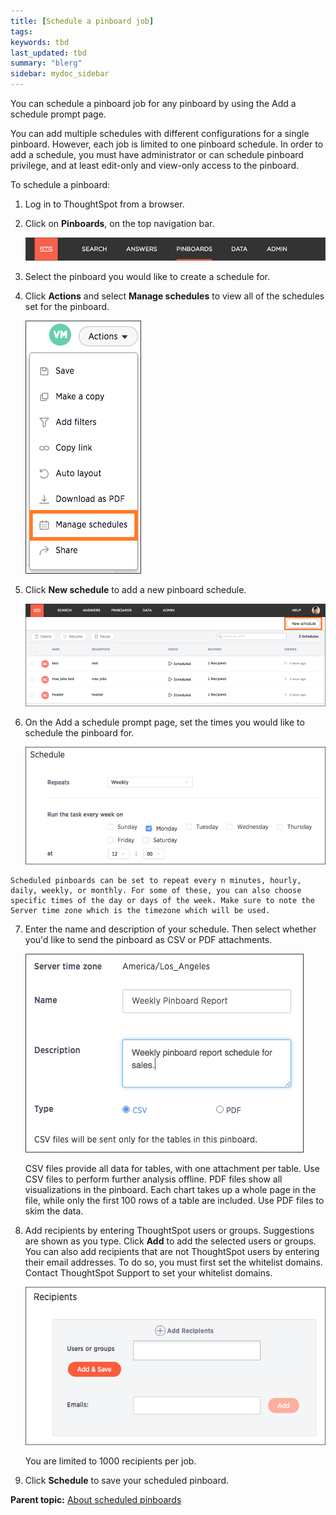 ```yaml
---
title: [Schedule a pinboard job]
tags: 
keywords: tbd
last_updated: tbd
summary: "blerg"
sidebar: mydoc_sidebar
---
```

You can schedule a pinboard job for any pinboard by using the Add a schedule prompt page.

You can add multiple schedules with different configurations for a single pinboard. However, each job is limited to one pinboard schedule. In order to add a schedule, you must have administrator or can schedule pinboard privilege, and at least edit-only and view-only access to the pinboard.

To schedule a pinboard:

1.   Log in to ThoughtSpot from a browser.
2.   Click on **Pinboards**, on the top navigation bar.

     ![](../../shared/conrefs/../../images/click_pinboards_icon.png "Pinboards")

3.   Select the pinboard you would like to create a schedule for.
4.   Click **Actions** and select **Manage schedules** to view all of the schedules set for the pinboard.

     ![](../../images/view_schedules.png "View pinboard schedules")

5. Click **New schedule** to add a new pinboard schedule.

     ![](../../images/new_pinboard_schedule.png "Add a new pinboard schedule")

6.   On the Add a schedule prompt page, set the times you would like to schedule the pinboard for.

     ![](../../images/scheduled_pinboards_1.png "Set the pinboard schedule")

    Scheduled pinboards can be set to repeat every n minutes, hourly, daily, weekly, or monthly. For some of these, you can also choose specific times of the day or days of the week. Make sure to note the Server time zone which is the timezone which will be used.

7. Enter the name and description of your schedule. Then select whether you'd like to send the pinboard as CSV or PDF attachments.

     ![](../../images/scheduled_pinboards_2.png "Set the pinboard type")

    CSV files provide all data for tables, with one attachment per table. Use CSV files to perform further analysis offline. PDF files show all visualizations in the pinboard. Each chart takes up a whole page in the file, while only the first 100 rows of a table are included. Use PDF files to skim the data.

8. Add recipients by entering ThoughtSpot users or groups. Suggestions are shown as you type. Click **Add** to add the selected users or groups. You can also add recipients that are not ThoughtSpot users by entering their email addresses. To do so, you must first set the whitelist domains. Contact ThoughtSpot Support to set your whitelist domains.

     ![](../../images/scheduled_pinboards_3.png "Set the pinboard recipients")

    You are limited to 1000 recipients per job.

9. Click **Schedule** to save your scheduled pinboard.

**Parent topic:** [About scheduled pinboards](../../admin/manage_jobs/about_scheduled_pinboards.html)
